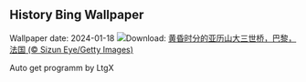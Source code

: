 ## History Bing Wallpaper
Wallpaper date: 2024-01-18
![](https://www.bing.com/th?id=OHR.ParisBridge_ZH-CN0173421630_UHD.jpg&w=1000)Download: [黄昏时分的亚历山大三世桥，巴黎，法国 (© Sizun Eye/Getty Images)](https://www.bing.com/th?id=OHR.ParisBridge_ZH-CN0173421630_UHD.jpg)

Auto get programm by LtgX

